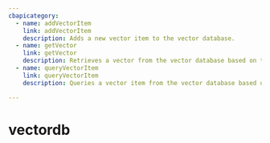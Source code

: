 ```yaml
---
cbapicategory:
  - name: addVectorItem
    link: addVectorItem
    description: Adds a new vector item to the vector database.
  - name: getVector
    link: getVector
    description: Retrieves a vector from the vector database based on the provided key.
  - name: queryVectorItem
    link: queryVectorItem
    description: Queries a vector item from the vector database based on the provided key.

---
```

# vectordb
<CBAPICategory />
